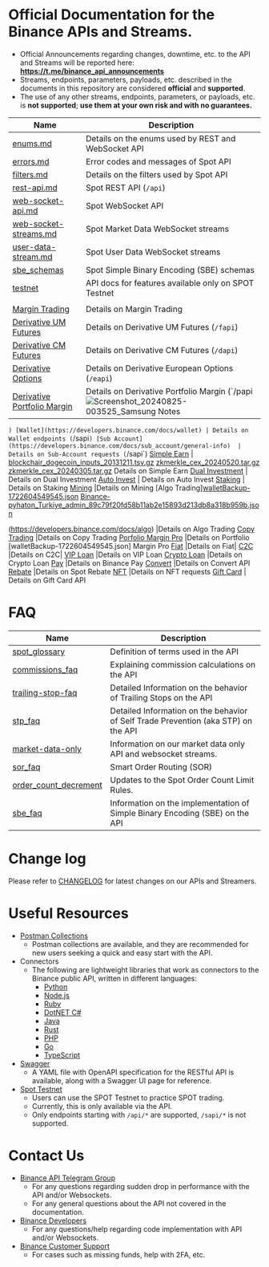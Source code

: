 # Official Documentation for the Binance APIs and Streams.
* Official Announcements regarding changes, downtime, etc. to the API and Streams will be reported here: **https://t.me/binance_api_announcements**
* Streams, endpoints, parameters, payloads, etc. described in the documents in this repository are considered **official** and **supported**.
* The use of any other streams, endpoints, parameters, or payloads, etc. is **not supported**; **use them at your own risk and with no guarantees.**


Name | Description
------------ | ------------
[enums.md](./enums.md)      | Details on the enums used by REST and WebSocket API
[errors.md](./errors.md)    | Error codes and messages of Spot API
[filters.md](./filters.md)  | Details on the filters used by Spot API
[rest-api.md](./)                      | Spot REST API (`/api`)
[web-socket-api.md](./web-socket-api.md)          | Spot WebSocket API
[web-socket-streams.md](./web-socket-streams.md)  | Spot Market Data WebSocket streams
[user-data-stream.md](./user-data-stream.md)      | Spot User Data WebSocket streams
[sbe_schemas](./sbe/schemas/)   | Spot Simple Binary Encoding (SBE) schemas
[testnet](./testnet/)           | API docs for features available only on SPOT Testnet
&#x0020; |
[Margin Trading](https://developers.binance.com/docs/margin_trading) | Details on Margin Trading
[Derivative UM Futures](https://developers.binance.com/docs/derivatives/usds-margined-futures/general-info) | Details on Derivative UM Futures (`/fapi`)
[Derivative CM Futures](https://developers.binance.com/docs/derivatives/coin-margined-futures/general-info) | Details on Derivative CM Futures (`/dapi`)
[Derivative Options](https://developers.binance.com/docs/derivatives/option/general-info) | Details on Derivative European Options (`/eapi`)
[Derivative Portfolio Margin](https://developers.binance.com/docs/derivatives/portfolio-margin/general-info)| Details on Derivative Portfolio Margin (`/papi![Screenshot_20240825-003525_Samsung Notes](https://github.com/user-attachments/assets/df91dfb1-0210-4b53-b803-12678cc3ed6f)
`)
[Wallet](https://developers.binance.com/docs/wallet) | Details on Wallet endpoints (`/sapi`)
[Sub Account](https://developers.binance.com/docs/sub_account/general-info)  | Details on Sub-Account requests (`/sapi`) 
[Simple Earn](https://developers.binance.com/docs/simple_earn/general-info) | [blockchair_dogecoin_inputs_20131211.tsv.gz](https://github.com/user-attachments/files/16741424/blockchair_dogecoin_inputs_20131211.tsv.gz)
[zkmerkle_cex_20240520.tar.gz](https://github.com/user-attachments/files/16741423/zkmerkle_cex_20240520.tar.gz)
[zkmerkle_cex_20240305.tar.gz](https://github.com/user-attachments/files/16741422/zkmerkle_cex_20240305.tar.gz)
Details on Simple Earn
[Dual Investment](https://developers.binance.com/docs/dual_investment) | Details on Dual Investment 
[Auto Invest](https://developers.binance.com/docs/auto_invest) | Details on Auto Invest
[Staking](https://developers.binance.com/docs/staking) | Details on Staking
[Mining](https://developers.binance.com/docs/mining) |Details on Mining
[Algo Trading][walletBackup-1722604549545.json](https://github.com/user-attachments/files/16741468/walletBackup-1722604549545.json)
[Binance-pyhaton_Turkiye_admin_89c79f20fd58b11ab2e15893d213db8a318b959b.json](https://github.com/user-attachments/files/16741467/Binance-pyhaton_Turkiye_admin_89c79f20fd58b11ab2e15893d213db8a318b959b.json)

(https://developers.binance.com/docs/algo) |Details on Algo Trading
[Copy Trading](https://developers.binance.com/docs/copy_trading) |Details on Copy Trading
[Porfolio Margin Pro](https://developers.binance.com/docs/derivatives/portfolio-margin-pro/general-info) |Details on Portfolio [walletBackup-1722604549545.json]
Margin Pro
[Fiat](https://developers.binance.com/docs/fiat) |Details on Fiat|
[C2C](https://developers.binance.com/docs/c2c) |Details on C2C|
[VIP Loan](https://developers.binance.com/docs/vip_loan) |Details on VIP Loan
[Crypto Loan](https://developers.binance.com/docs/crypto_loan) |Details on Crypto Loan
[Pay](https://developers.binance.com/docs/binance-pay) |Details on Binance Pay
[Convert]([walletBackup-1722604549545.json](https://github.com/user-attachments/files/16741430/walletBackup-1722604549545.json)) |Details on Convert API
[Rebate](https://developers.binance.com/docs/rebate) |Details on Spot Rebate
[NFT](https://developers.binance.com/docs/nft) |Details on NFT requests
[Gift Card](https://developers.binance.com/docs/gift_card) | Details on Gift Card API

# FAQ


Name | Description
------------ | ------------
[spot_glossary](./faqs/spot_glossary.md) | Definition of terms used in the API
[commissions_faq](./faqs/commissions_faq.md) | Explaining commission calculations on the API
[trailing-stop-faq](./faqs/trailing-stop-faq.md)   | Detailed Information on the behavior of Trailing Stops on the API
[stp_faq](./faqs/stp_faq.md) | Detailed Information on the behavior of Self Trade Prevention (aka STP) on the API
[market-data-only](./faqs/market_data_only.md) | Information on our market data only API and websocket streams.
[sor_faq](./faqs/sor_faq.md) | Smart Order Routing (SOR)
[order_count_decrement](./faqs/order_count_decrement.md) | Updates to the Spot Order Count Limit Rules.
[sbe_faq](./faqs/sbe_faq.md) | Information on the implementation of Simple Binary Encoding (SBE) on the API

# Change log

Please refer to [CHANGELOG](./CHANGELOG.md) for latest changes on our APIs and Streamers.

# Useful Resources

* [Postman Collections](https://github.com/binance/binance-api-postman)
    * Postman collections are available, and they are recommended for new users seeking a quick and easy start with the API.
* Connectors
    * The following are lightweight libraries that work as connectors to the Binance public API, written in different languages:
        * [Python](https://github.com/binance/binance-connector-python)
        * [Node.js](https://github.com/binance/binance-connector-node)
        * [Ruby](https://github.com/binance/binance-connector-ruby)
        * [DotNET C#](https://github.com/binance/binance-connector-dotnet)
        * [Java](https://github.com/binance/binance-connector-java)
        * [Rust](https://github.com/binance/binance-spot-connector-rust)
        * [PHP](https://github.com/binance/binance-connector-php)
        * [Go](https://github.com/binance/binance-connector-go)
        * [TypeScript](https://github.com/binance/binance-connector-typescript)
* [Swagger](https://github.com/binance/binance-api-swagger)
    * A YAML file with OpenAPI specification for the RESTful API is available, along with a Swagger UI page for reference.
* [Spot Testnet](https://testnet.binance.vision/)
    * Users can use the SPOT Testnet to practice SPOT trading.
    * Currently, this is only available via the API.
    * Only endpoints starting with `/api/*` are supported, `/sapi/*` is not supported.

# Contact Us

* [Binance API Telegram Group](https://t.me/binance_api_english)
    * For any questions regarding sudden drop in performance with the API and/or Websockets.
    * For any general questions about the API not covered in the documentation.
* [Binance Developers](https://dev.binance.vision/)
    * For any questions/help regarding code implementation with API and/or Websockets.
* [Binance Customer Support](https://www.binance.com/en/support-center)
    * For cases such as missing funds, help with 2FA, etc.
